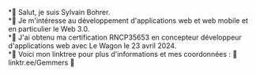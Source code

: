 *👋 Salut, je suis Sylvain Bohrer.  
*👀 Je m'intéresse au développement d'applications web et web mobile et en particulier le Web 3.0.  
*🌱 J'ai obtenu ma certification RNCP35653 en concepteur développeur d'applications web avec Le Wagon le 23 avril 2024.  
*🌳 Voici mon linktree pour plus d'informations et mes coordonnées : 🌳 linktr.ee/Gemmers 🌲

<!---
Gemmers/Gemmers is a ✨ special ✨ repository because its `README.md` (this file) appears on your GitHub profile.
You can click the Preview link to take a look at your changes.
--->
